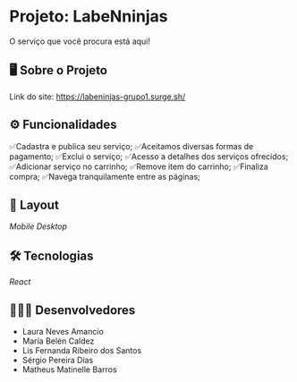 # Projeto: LabeNninjas

O serviço que você procura está aqui!

## 🖥️ Sobre o Projeto
Link do site: https://labeninjas-grupo1.surge.sh/

## ⚙️ Funcionalidades

✅Cadastra e publica seu serviço;
✅Aceitamos diversas formas de pagamento;
✅Exclui o serviço;
✅Acesso a detalhes dos serviços ofrecidos;
✅Adicionar serviço no carrinho;
✅Remove item do carrinho;
✅Finaliza compra;
✅Navega tranquilamente entre as páginas;

## 🎨 Layout

*Mobile*
*Desktop*

## 🛠 Tecnologias

*React*

## 👨🏻‍💻 Desenvolvedores

- Laura Neves Amancio
- María Belén Caldez
- Lis Fernanda Ribeiro dos Santos
- Sérgio Pereira Dias
- Matheus Matinelle Barros

